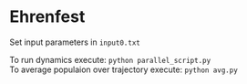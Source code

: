 # Ehrenfest

Set input parameters in `input0.txt`

To run dynamics execute: 
  `python parallel_script.py` <br>
To average populaion over trajectory execute:
  `python avg.py`

